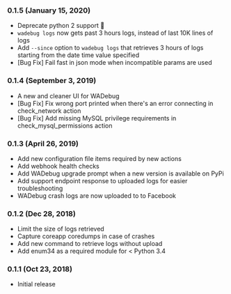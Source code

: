 ### 0.1.5 (January 15, 2020)
* Deprecate python 2 support 🎉
* `wadebug logs` now gets past 3 hours logs, instead of last 10K lines of logs
* Add `--since` option to `wadebug logs` that retrieves 3 hours of logs starting from the date time value specified
* [Bug Fix] Fail fast in json mode when incompatible params are used

### 0.1.4 (September 3, 2019)

* A new and cleaner UI for WADebug
* [Bug Fix] Fix wrong port printed when there's an error connecting in check_network action
* [Bug Fix] Add missing MySQL privilege requirements in check_mysql_permissions action

### 0.1.3 (April 26, 2019)

* Add new configuration file items required by new actions
* Add webhook health checks
* Add WADebug upgrade prompt when a new version is available on PyPi
* Add support endpoint response to uploaded logs for easier troubleshooting
* WADebug crash logs are now uploaded to to Facebook

### 0.1.2 (Dec 28, 2018)

* Limit the size of logs retrieved
* Capture coreapp coredumps in case of crashes
* Add new command to retrieve logs without upload
* Add enum34 as a required module for < Python 3.4

### 0.1.1 (Oct 23, 2018)

* Initial release
